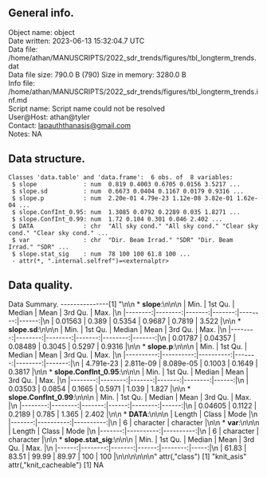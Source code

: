 <!-- This is a markdown file. -->


 General info.
---------------

Object name:    object      
Date written:   2023-06-13 15:32:04.7 UTC  
Data file:      /home/athan/MANUSCRIPTS/2022_sdr_trends/figures/tbl_longterm_trends.dat      
Data file size: 790.0 B (790) 
Size in memory: 3280.0 B      
Info file:      /home/athan/MANUSCRIPTS/2022_sdr_trends/figures/tbl_longterm_trends.inf.md      
Script name:    Script name could not be resolved      
User@Host:      athan@tyler   
Contact:        <lapauththanasis@gmail.com>      
Notes:          NA      


 Data structure.
-----------------

```
Classes 'data.table' and 'data.frame':	6 obs. of  8 variables:
 $ slope             : num  0.819 0.4003 0.6705 0.0156 3.5217 ...
 $ slope.sd          : num  0.6673 0.0404 0.1167 0.0179 0.9316 ...
 $ slope.p           : num  2.20e-01 4.79e-23 1.12e-08 3.82e-01 1.62e-04 ...
 $ slope.ConfInt_0.95: num  1.3085 0.0792 0.2289 0.035 1.8271 ...
 $ slope.ConfInt_0.99: num  1.72 0.104 0.301 0.046 2.402 ...
 $ DATA              : chr  "All sky cond." "All sky cond." "Clear sky cond." "Clear sky cond." ...
 $ var               : chr  "Dir. Beam Irrad." "SDR" "Dir. Beam Irrad." "SDR" ...
 $ slope.stat_sig    : num  78 100 100 61.8 100 ...
 - attr(*, ".internal.selfref")=<externalptr> 
```


 Data quality.
---------------
 Data Summary.
---------------[1] "\n\n  * **slope**:\n\n\n    |    Min. | 1st Qu. | Median |   Mean | 3rd Qu. |  Max. |\n    |--------:|--------:|-------:|-------:|--------:|------:|\n    | 0.01563 |   0.389 | 0.5354 | 0.9687 |  0.7819 | 3.522 |\n\n  * **slope.sd**:\n\n\n    |    Min. | 1st Qu. |  Median |   Mean | 3rd Qu. |   Max. |\n    |--------:|--------:|--------:|-------:|--------:|-------:|\n    | 0.01787 | 0.04357 | 0.08489 | 0.3045 |  0.5297 | 0.9316 |\n\n  * **slope.p**:\n\n\n    |      Min. |   1st Qu. |    Median |   Mean | 3rd Qu. |   Max. |\n    |----------:|----------:|----------:|-------:|--------:|-------:|\n    | 4.791e-23 | 2.811e-09 | 8.089e-05 | 0.1003 |  0.1649 | 0.3817 |\n\n  * **slope.ConfInt_0.95**:\n\n\n    |    Min. | 1st Qu. | Median |   Mean | 3rd Qu. |  Max. |\n    |--------:|--------:|-------:|-------:|--------:|------:|\n    | 0.03503 |  0.0854 | 0.1665 | 0.5971 |   1.039 | 1.827 |\n\n  * **slope.ConfInt_0.99**:\n\n\n    |    Min. | 1st Qu. | Median |  Mean | 3rd Qu. |  Max. |\n    |--------:|--------:|-------:|------:|--------:|------:|\n    | 0.04605 |  0.1122 | 0.2189 | 0.785 |   1.365 | 2.402 |\n\n  * **DATA**:\n\n\n    | Length |     Class |      Mode |\n    |-------:|----------:|----------:|\n    |      6 | character | character |\n\n  * **var**:\n\n\n    | Length |     Class |      Mode |\n    |-------:|----------:|----------:|\n    |      6 | character | character |\n\n  * **slope.stat_sig**:\n\n\n    |  Min. | 1st Qu. | Median |  Mean | 3rd Qu. | Max. |\n    |------:|--------:|-------:|------:|--------:|-----:|\n    | 61.83 |   83.51 |  99.99 | 89.97 |     100 |  100 |\n\n\n<!-- end of list -->\n\n\n"
attr(,"class")
[1] "knit_asis"
attr(,"knit_cacheable")
[1] NA
